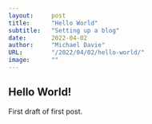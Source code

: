 ```yaml
---
layout:     post 
title:      "Hello World"
subtitle:   "Setting up a blog"
date:       2022-04-02
author:     "Michael Davie"
URL:        "/2022/04/02/hello-world/"
image:      ""
---
```


## Hello World!

First draft of first post.